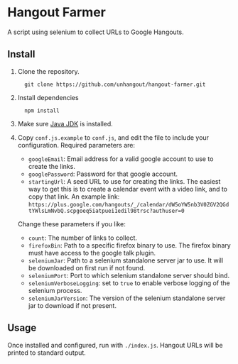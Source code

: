 # Hangout Farmer

A script using selenium to collect URLs to Google Hangouts.

## Install

1. Clone the repository.

         git clone https://github.com/unhangout/hangout-farmer.git

2. Install dependencies

         npm install

3. Make sure [Java JDK](http://www.oracle.com/technetwork/java/javase/downloads/index.html) is installed.

4. Copy `conf.js.example` to `conf.js`, and edit the file to include your
   configuration.  Required parameters are:

     * `googleEmail`: Email address for a valid google account to use to create the links.
     * `googlePassword`: Password for that google account.
     * `startingUrl`: A seed URL to use for creating the links.  The easiest way to get this is to create a calendar event with a video link, and to copy that link.  An example link: `https://plus.google.com/hangouts/_/calendar/dW5oYW5nb3V0ZGV2QGdtYWlsLmNvbQ.scpgoeq5iatpuei1edil98trsc?authuser=0`

   Change these parameters if you like:
     * `count`: The number of links to collect.
     * `firefoxBin`: Path to a specific firefox binary to use.  The firefox binary must have access to the google talk plugin.
     * `seleniumJar`: Path to a selenium standalone server jar to use.  It will be downloaded on first run if not found.
     * `seleniumPort`: Port to which selenium standalone server should bind.
     * `seleniumVerboseLogging`: set to `true` to enable verbose logging of the selenium process.
     * `seleniumJarVersion`: The version of the selenium standalone server jar to download if not present.

## Usage

Once installed and configured, run with `./index.js`.  Hangout URLs will be printed to standard output.
